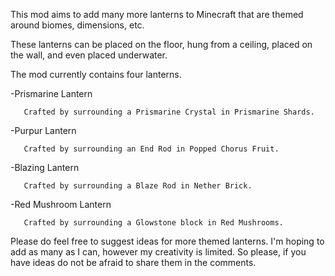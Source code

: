 This mod aims to add many more lanterns to Minecraft that are themed around biomes, dimensions, etc.

These lanterns can be placed on the floor, hung from a ceiling, placed on the wall, and even placed underwater.

The mod currently contains four lanterns.

-Prismarine Lantern

       Crafted by surrounding a Prismarine Crystal in Prismarine Shards.
-Purpur Lantern

       Crafted by surrounding an End Rod in Popped Chorus Fruit.
-Blazing Lantern

       Crafted by surrounding a Blaze Rod in Nether Brick.
      
-Red Mushroom Lantern
       
       Crafted by surrounding a Glowstone block in Red Mushrooms.

 

Please do feel free to suggest ideas for more themed lanterns. I'm hoping to add as many as I can, however my creativity is limited. 
So please, if you have ideas do not be afraid to share them in the comments.

